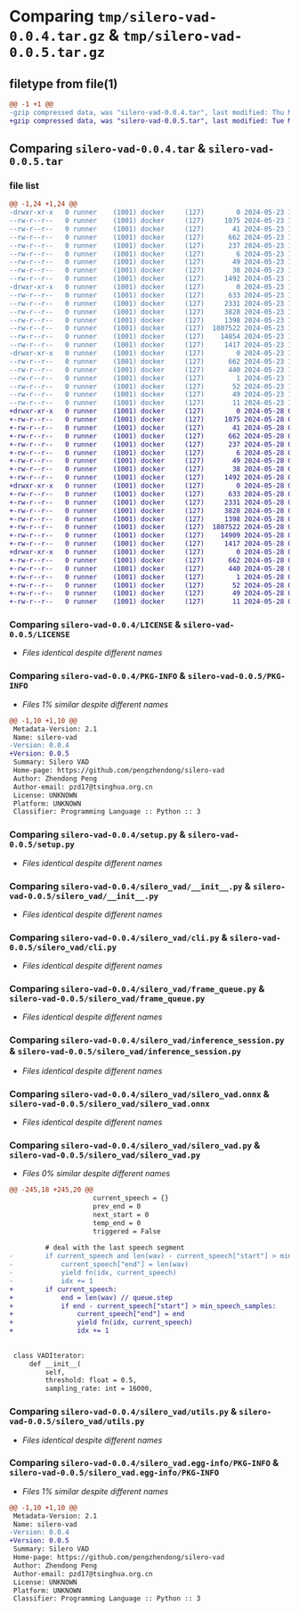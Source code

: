 # Comparing `tmp/silero-vad-0.0.4.tar.gz` & `tmp/silero-vad-0.0.5.tar.gz`

## filetype from file(1)

```diff
@@ -1 +1 @@
-gzip compressed data, was "silero-vad-0.0.4.tar", last modified: Thu May 23 15:10:02 2024, max compression
+gzip compressed data, was "silero-vad-0.0.5.tar", last modified: Tue May 28 03:21:33 2024, max compression
```

## Comparing `silero-vad-0.0.4.tar` & `silero-vad-0.0.5.tar`

### file list

```diff
@@ -1,24 +1,24 @@
-drwxr-xr-x   0 runner    (1001) docker     (127)        0 2024-05-23 15:10:02.065923 silero-vad-0.0.4/
--rw-r--r--   0 runner    (1001) docker     (127)     1075 2024-05-23 15:10:01.000000 silero-vad-0.0.4/LICENSE
--rw-r--r--   0 runner    (1001) docker     (127)       41 2024-05-23 15:10:01.000000 silero-vad-0.0.4/MANIFEST.in
--rw-r--r--   0 runner    (1001) docker     (127)      662 2024-05-23 15:10:02.065923 silero-vad-0.0.4/PKG-INFO
--rw-r--r--   0 runner    (1001) docker     (127)      237 2024-05-23 15:10:01.000000 silero-vad-0.0.4/README.md
--rw-r--r--   0 runner    (1001) docker     (127)        6 2024-05-23 15:10:01.000000 silero-vad-0.0.4/VERSION
--rw-r--r--   0 runner    (1001) docker     (127)       49 2024-05-23 15:10:01.000000 silero-vad-0.0.4/requirements.txt
--rw-r--r--   0 runner    (1001) docker     (127)       38 2024-05-23 15:10:02.065923 silero-vad-0.0.4/setup.cfg
--rw-r--r--   0 runner    (1001) docker     (127)     1492 2024-05-23 15:10:01.000000 silero-vad-0.0.4/setup.py
-drwxr-xr-x   0 runner    (1001) docker     (127)        0 2024-05-23 15:10:02.065923 silero-vad-0.0.4/silero_vad/
--rw-r--r--   0 runner    (1001) docker     (127)      633 2024-05-23 15:10:01.000000 silero-vad-0.0.4/silero_vad/__init__.py
--rw-r--r--   0 runner    (1001) docker     (127)     2331 2024-05-23 15:10:01.000000 silero-vad-0.0.4/silero_vad/cli.py
--rw-r--r--   0 runner    (1001) docker     (127)     3828 2024-05-23 15:10:01.000000 silero-vad-0.0.4/silero_vad/frame_queue.py
--rw-r--r--   0 runner    (1001) docker     (127)     1398 2024-05-23 15:10:01.000000 silero-vad-0.0.4/silero_vad/inference_session.py
--rw-r--r--   0 runner    (1001) docker     (127)  1807522 2024-05-23 15:10:01.000000 silero-vad-0.0.4/silero_vad/silero_vad.onnx
--rw-r--r--   0 runner    (1001) docker     (127)    14854 2024-05-23 15:10:01.000000 silero-vad-0.0.4/silero_vad/silero_vad.py
--rw-r--r--   0 runner    (1001) docker     (127)     1417 2024-05-23 15:10:01.000000 silero-vad-0.0.4/silero_vad/utils.py
-drwxr-xr-x   0 runner    (1001) docker     (127)        0 2024-05-23 15:10:02.065923 silero-vad-0.0.4/silero_vad.egg-info/
--rw-r--r--   0 runner    (1001) docker     (127)      662 2024-05-23 15:10:02.000000 silero-vad-0.0.4/silero_vad.egg-info/PKG-INFO
--rw-r--r--   0 runner    (1001) docker     (127)      440 2024-05-23 15:10:02.000000 silero-vad-0.0.4/silero_vad.egg-info/SOURCES.txt
--rw-r--r--   0 runner    (1001) docker     (127)        1 2024-05-23 15:10:02.000000 silero-vad-0.0.4/silero_vad.egg-info/dependency_links.txt
--rw-r--r--   0 runner    (1001) docker     (127)       52 2024-05-23 15:10:02.000000 silero-vad-0.0.4/silero_vad.egg-info/entry_points.txt
--rw-r--r--   0 runner    (1001) docker     (127)       49 2024-05-23 15:10:02.000000 silero-vad-0.0.4/silero_vad.egg-info/requires.txt
--rw-r--r--   0 runner    (1001) docker     (127)       11 2024-05-23 15:10:02.000000 silero-vad-0.0.4/silero_vad.egg-info/top_level.txt
+drwxr-xr-x   0 runner    (1001) docker     (127)        0 2024-05-28 03:21:33.566980 silero-vad-0.0.5/
+-rw-r--r--   0 runner    (1001) docker     (127)     1075 2024-05-28 03:21:33.000000 silero-vad-0.0.5/LICENSE
+-rw-r--r--   0 runner    (1001) docker     (127)       41 2024-05-28 03:21:33.000000 silero-vad-0.0.5/MANIFEST.in
+-rw-r--r--   0 runner    (1001) docker     (127)      662 2024-05-28 03:21:33.566980 silero-vad-0.0.5/PKG-INFO
+-rw-r--r--   0 runner    (1001) docker     (127)      237 2024-05-28 03:21:33.000000 silero-vad-0.0.5/README.md
+-rw-r--r--   0 runner    (1001) docker     (127)        6 2024-05-28 03:21:33.000000 silero-vad-0.0.5/VERSION
+-rw-r--r--   0 runner    (1001) docker     (127)       49 2024-05-28 03:21:33.000000 silero-vad-0.0.5/requirements.txt
+-rw-r--r--   0 runner    (1001) docker     (127)       38 2024-05-28 03:21:33.566980 silero-vad-0.0.5/setup.cfg
+-rw-r--r--   0 runner    (1001) docker     (127)     1492 2024-05-28 03:21:33.000000 silero-vad-0.0.5/setup.py
+drwxr-xr-x   0 runner    (1001) docker     (127)        0 2024-05-28 03:21:33.566980 silero-vad-0.0.5/silero_vad/
+-rw-r--r--   0 runner    (1001) docker     (127)      633 2024-05-28 03:21:33.000000 silero-vad-0.0.5/silero_vad/__init__.py
+-rw-r--r--   0 runner    (1001) docker     (127)     2331 2024-05-28 03:21:33.000000 silero-vad-0.0.5/silero_vad/cli.py
+-rw-r--r--   0 runner    (1001) docker     (127)     3828 2024-05-28 03:21:33.000000 silero-vad-0.0.5/silero_vad/frame_queue.py
+-rw-r--r--   0 runner    (1001) docker     (127)     1398 2024-05-28 03:21:33.000000 silero-vad-0.0.5/silero_vad/inference_session.py
+-rw-r--r--   0 runner    (1001) docker     (127)  1807522 2024-05-28 03:21:33.000000 silero-vad-0.0.5/silero_vad/silero_vad.onnx
+-rw-r--r--   0 runner    (1001) docker     (127)    14909 2024-05-28 03:21:33.000000 silero-vad-0.0.5/silero_vad/silero_vad.py
+-rw-r--r--   0 runner    (1001) docker     (127)     1417 2024-05-28 03:21:33.000000 silero-vad-0.0.5/silero_vad/utils.py
+drwxr-xr-x   0 runner    (1001) docker     (127)        0 2024-05-28 03:21:33.566980 silero-vad-0.0.5/silero_vad.egg-info/
+-rw-r--r--   0 runner    (1001) docker     (127)      662 2024-05-28 03:21:33.000000 silero-vad-0.0.5/silero_vad.egg-info/PKG-INFO
+-rw-r--r--   0 runner    (1001) docker     (127)      440 2024-05-28 03:21:33.000000 silero-vad-0.0.5/silero_vad.egg-info/SOURCES.txt
+-rw-r--r--   0 runner    (1001) docker     (127)        1 2024-05-28 03:21:33.000000 silero-vad-0.0.5/silero_vad.egg-info/dependency_links.txt
+-rw-r--r--   0 runner    (1001) docker     (127)       52 2024-05-28 03:21:33.000000 silero-vad-0.0.5/silero_vad.egg-info/entry_points.txt
+-rw-r--r--   0 runner    (1001) docker     (127)       49 2024-05-28 03:21:33.000000 silero-vad-0.0.5/silero_vad.egg-info/requires.txt
+-rw-r--r--   0 runner    (1001) docker     (127)       11 2024-05-28 03:21:33.000000 silero-vad-0.0.5/silero_vad.egg-info/top_level.txt
```

### Comparing `silero-vad-0.0.4/LICENSE` & `silero-vad-0.0.5/LICENSE`

 * *Files identical despite different names*

### Comparing `silero-vad-0.0.4/PKG-INFO` & `silero-vad-0.0.5/PKG-INFO`

 * *Files 1% similar despite different names*

```diff
@@ -1,10 +1,10 @@
 Metadata-Version: 2.1
 Name: silero-vad
-Version: 0.0.4
+Version: 0.0.5
 Summary: Silero VAD
 Home-page: https://github.com/pengzhendong/silero-vad
 Author: Zhendong Peng
 Author-email: pzd17@tsinghua.org.cn
 License: UNKNOWN
 Platform: UNKNOWN
 Classifier: Programming Language :: Python :: 3
```

### Comparing `silero-vad-0.0.4/setup.py` & `silero-vad-0.0.5/setup.py`

 * *Files identical despite different names*

### Comparing `silero-vad-0.0.4/silero_vad/__init__.py` & `silero-vad-0.0.5/silero_vad/__init__.py`

 * *Files identical despite different names*

### Comparing `silero-vad-0.0.4/silero_vad/cli.py` & `silero-vad-0.0.5/silero_vad/cli.py`

 * *Files identical despite different names*

### Comparing `silero-vad-0.0.4/silero_vad/frame_queue.py` & `silero-vad-0.0.5/silero_vad/frame_queue.py`

 * *Files identical despite different names*

### Comparing `silero-vad-0.0.4/silero_vad/inference_session.py` & `silero-vad-0.0.5/silero_vad/inference_session.py`

 * *Files identical despite different names*

### Comparing `silero-vad-0.0.4/silero_vad/silero_vad.onnx` & `silero-vad-0.0.5/silero_vad/silero_vad.onnx`

 * *Files identical despite different names*

### Comparing `silero-vad-0.0.4/silero_vad/silero_vad.py` & `silero-vad-0.0.5/silero_vad/silero_vad.py`

 * *Files 0% similar despite different names*

```diff
@@ -245,18 +245,20 @@
                     current_speech = {}
                     prev_end = 0
                     next_start = 0
                     temp_end = 0
                     triggered = False
 
         # deal with the last speech segment
-        if current_speech and len(wav) - current_speech["start"] > min_speech_samples:
-            current_speech["end"] = len(wav)
-            yield fn(idx, current_speech)
-            idx += 1
+        if current_speech:
+            end = len(wav) // queue.step
+            if end - current_speech["start"] > min_speech_samples:
+                current_speech["end"] = end
+                yield fn(idx, current_speech)
+                idx += 1
 
 
 class VADIterator:
     def __init__(
         self,
         threshold: float = 0.5,
         sampling_rate: int = 16000,
```

### Comparing `silero-vad-0.0.4/silero_vad/utils.py` & `silero-vad-0.0.5/silero_vad/utils.py`

 * *Files identical despite different names*

### Comparing `silero-vad-0.0.4/silero_vad.egg-info/PKG-INFO` & `silero-vad-0.0.5/silero_vad.egg-info/PKG-INFO`

 * *Files 1% similar despite different names*

```diff
@@ -1,10 +1,10 @@
 Metadata-Version: 2.1
 Name: silero-vad
-Version: 0.0.4
+Version: 0.0.5
 Summary: Silero VAD
 Home-page: https://github.com/pengzhendong/silero-vad
 Author: Zhendong Peng
 Author-email: pzd17@tsinghua.org.cn
 License: UNKNOWN
 Platform: UNKNOWN
 Classifier: Programming Language :: Python :: 3
```

